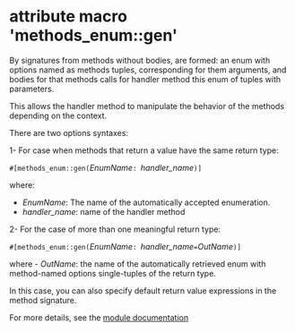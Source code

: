 # attribute macro 'methods_enum::gen'
By signatures from methods without bodies, are formed:
an enum with options named as methods tuples, corresponding for them arguments,
and bodies for that methods calls for handler method this enum of tuples with parameters.

This allows the handler method to manipulate the behavior of the methods depending on the context.

There are two options syntaxes:

1- For case when methods that return a value have the same return type:

`#[methods_enum::gen(`*EnumName*`: `*handler_name*`)]`

where:
- *EnumName*: The name of the automatically accepted enumeration.
- *handler_name*: name of the handler method

2- For the case of more than one meaningful return type:

`#[methods_enum::gen(`*EnumName*`: `*handler_name*` = `*OutName*`)]`

where - *OutName*: the name of the automatically retrieved enum
with method-named options single-tuples of the return type.

In this case, you can also specify default return value expressions in the method signature.

For more details, see the [module documentation](self)